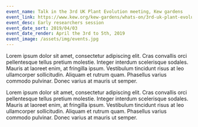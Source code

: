 ```yaml
---
event_name: Talk in the 3rd UK Plant Evolution meeting, Kew gardens
event_link: https://www.kew.org/kew-gardens/whats-on/3rd-uk-plant-evolution-meeting
event_desc: Early researchers session
event_date_sort: 2019/04/03
event_date_render: April the 3rd to 5th, 2019
event_image: /assets/img/events.jpg
---
```

Lorem ipsum dolor sit amet, consectetur adipiscing elit. Cras convallis orci pellentesque tellus pretium molestie. Integer interdum scelerisque sodales. Mauris at laoreet enim, at fringilla ipsum. Vestibulum tincidunt risus at leo ullamcorper sollicitudin. Aliquam et rutrum quam. Phasellus varius commodo pulvinar. Donec varius at mauris ut semper.

Lorem ipsum dolor sit amet, consectetur adipiscing elit. Cras convallis orci pellentesque tellus pretium molestie. Integer interdum scelerisque sodales. Mauris at laoreet enim, at fringilla ipsum. Vestibulum tincidunt risus at leo ullamcorper sollicitudin. Aliquam et rutrum quam. Phasellus varius commodo pulvinar. Donec varius at mauris ut semper.